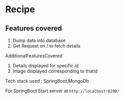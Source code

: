 # Recipe

## Features covered

1)	Dump data into database
2)	Get Request on / to fetch details

AdditionalFeaturesCovered

1)	Details displayed for specific id
2)	Image displayed corresponding to thatid


Tech stack used : SpringBoot,MongoDb


For SpringBoot
Start server at `http://localhost:8290/`
